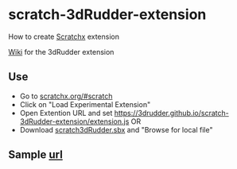 # scratch-3dRudder-extension

How to create [Scratchx](https://github.com/LLK/scratchx/wiki#introduction) extension

[Wiki](https://wiki.3drudder-download.com/scratchx) for the 3dRudder extension

## Use
* Go to [scratchx.org/#scratch](http://scratchx.org/#scratch)
* Click on "Load Experimental Extension"
* Open Extention URL and set https://3drudder.github.io/scratch-3dRudder-extension/extension.js
OR
* Download [scratch3dRudder.sbx](https://3drudder.github.io/scratch-3dRudder-extension/scratch3dRudder.sbx) and "Browse for local file"

## Sample [url](http://scratchx.org?url=https://3drudder.github.io/scratch-3dRudder-extension/extension.js)

